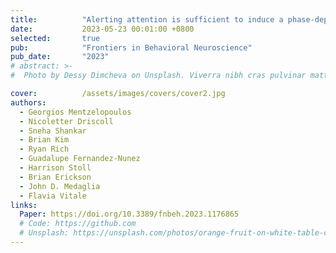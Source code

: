 ```yaml
---
title:          "Alerting attention is sufficient to induce a phase-dependent behavior that can be predicted by frontal EEG"
date:           2023-05-23 00:01:00 +0800
selected:       true
pub:            "Frontiers in Behavioral Neuroscience"
pub_date:       "2023"
# abstract: >-
#  Photo by Dessy Dimcheva on Unsplash. Viverra nibh cras pulvinar mattis nunc sed. Quam quisque id diam vel quam elementum pulvinar etiam. Ac felis donec et odio pellentesque. Ligula ullamcorper malesuada proin libero nunc consequat interdum varius sit. A pellentesque sit amet porttitor eget. Magna fermentum iaculis eu non diam phasellus vestibulum lorem sed.

cover:          /assets/images/covers/cover2.jpg
authors:
  - Georgios Mentzelopoulos
  - Nicoletter Driscoll
  - Sneha Shankar
  - Brian Kim
  - Ryan Rich
  - Guadalupe Fernandez-Nunez
  - Harrison Stoll
  - Brian Erickson
  - John D. Medaglia
  - Flavia Vitale
links:
  Paper: https://doi.org/10.3389/fnbeh.2023.1176865
  # Code: https://github.com
  # Unsplash: https://unsplash.com/photos/orange-fruit-on-white-table-cloth-ISX_imp8t1o
---
```

